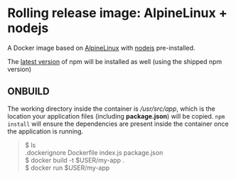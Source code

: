 # Rolling release image: AlpineLinux + nodejs

A Docker image based on [AlpineLinux] with [nodejs] pre-installed.

The [latest version][version] of npm will be installed as well
(using the shipped npm version)

[AlpineLinux]: https://registry.hub.docker.com/u/alpinelinux/base/
[nodejs]: http://alpinelinux.org/apk/main/x86_64/nodejs
[version]: https://www.npmjs.org/package/npm

## ONBUILD

The working directory inside the container is _/usr/src/app_, which is
the location your application files (including **package.json**) will
be copied. `npm install` will ensure the dependencies are present inside
the container once the application is running.

>$ ls  
> .dockerignore Dockerfile index.js package.json  
>$ docker build -t $USER/my-app .  
>$ docker run $USER/my-app  